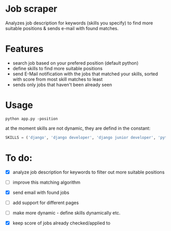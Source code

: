 # Job scraper

Analyzes job description for keywords (skills you specify) to find more suitable positions & sends e-mail with found matches.

# Features
* search job based on your prefered position (default python)
* define skills to find more suitable positions
* send E-Mail notification with the jobs that matched your skills, sorted with score from most skill matches to least
* sends only jobs that haven't been already seen 

# Usage
`python app.py -position`

at the moment skills are not dynamic, they are defind in the constant:

```python
SKILLS = ('django', 'django developer', 'django junior developer', 'python developer', 'python junior developer', 'python junior', 'python', 'sql', 'flask', 'javascript', 'junior', 'css', 'html', 'html/css')
```

# To do:

* [x] analyze job description for keywords to filter out more suitable positions
* [ ] improve this matching algorithm
* [x] send email with found jobs
* [ ] add support for different pages
* [ ] make more dynamic - define skills dynamically etc.
* [x] keep score of jobs already checked/applied to


